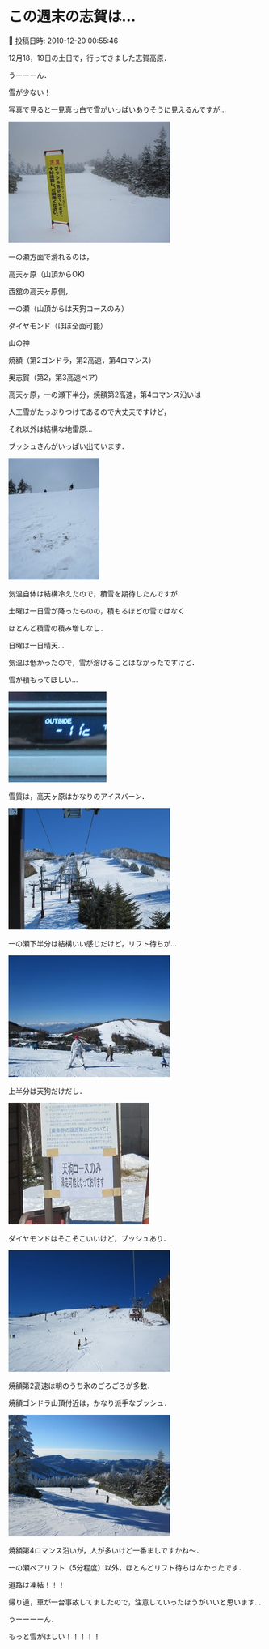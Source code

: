 # この週末の志賀は…

📅 投稿日時: 2010-12-20 00:55:46

12月18，19日の土日で，行ってきました志賀高原．





うーーーん．


雪が少ない！


写真で見ると一見真っ白で雪がいっぱいありそうに見えるんですが…




![c5795d55f119000ad0f4c0938c2eac9d.jpg](images/c5795d55f119000ad0f4c0938c2eac9d.jpg)







一の瀬方面で滑れるのは，


高天ヶ原（山頂からOK)


西舘の高天ヶ原側，


一の瀬（山頂からは天狗コースのみ）


ダイヤモンド（ほぼ全面可能）


山の神


焼額（第2ゴンドラ，第2高速，第4ロマンス）


奥志賀（第2，第3高速ペア）





高天ヶ原，一の瀬下半分，焼額第2高速，第4ロマンス沿いは


人工雪がたっぷりつけてあるので大丈夫ですけど，


それ以外は結構な地雷原…


ブッシュさんがいっぱい出ています．




![4b40ff80dbc811a203538df0fafafb33.jpg](images/4b40ff80dbc811a203538df0fafafb33.jpg)







気温自体は結構冷えたので，積雪を期待したんですが．


土曜は一日雪が降ったものの，積もるほどの雪ではなく


ほとんど積雪の積み増しなし．


日曜は一日晴天…


気温は低かったので，雪が溶けることはなかったですけど．


雪が積もってほしい…




![93ee459899efd80df208fd1339f2121c.jpg](images/93ee459899efd80df208fd1339f2121c.jpg)







雪質は，高天ヶ原はかなりのアイスバーン．




![001ad44cf605720fa56e242119594924.jpg](images/001ad44cf605720fa56e242119594924.jpg)




一の瀬下半分は結構いい感じだけど，リフト待ちが…




![603d97465ab21bc066fac2301dec3689.jpg](images/603d97465ab21bc066fac2301dec3689.jpg)




上半分は天狗だけだし．




![cf97701cfb32d922ef491e7252739ea8.jpg](images/cf97701cfb32d922ef491e7252739ea8.jpg)




ダイヤモンドはそこそこいいけど，ブッシュあり．




![6c26bc83a9142ac8aa69702527286025.jpg](images/6c26bc83a9142ac8aa69702527286025.jpg)




焼額第2高速は朝のうち氷のごろごろが多数．


焼額ゴンドラ山頂付近は，かなり派手なブッシュ．




![1b483ea9f58fac06a986b7e232886bdd.jpg](images/1b483ea9f58fac06a986b7e232886bdd.jpg)




焼額第4ロマンス沿いが，人が多いけど一番ましですかね～．





一の瀬ペアリフト（5分程度）以外，ほとんどリフト待ちはなかったです．





道路は凍結！！！


帰り道，車が一台事故してましたので，注意していったほうがいいと思います…





うーーーーん．


もっと雪がほしい！！！！！
